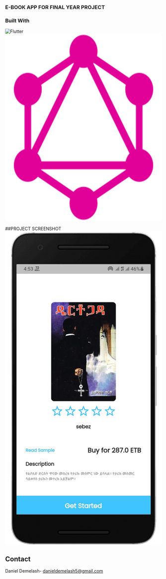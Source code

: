 <br />
<div align="left">
  <h3 align="left">E-BOOK APP FOR FINAL YEAR PROJECT</h3>

### Built With

<img alt="Flutter" src="https://storage.googleapis.com/cms-storage-bucket/c823e53b3a1a7b0d36a9.png" width="400">
<img alt="GraphQL" src="https://raw.githubusercontent.com/github/explore/e65ef46ef3e7bc457c93622f6a89fe8d3fd131d5/topics/graphql/graphql.png" height="600">



<!-- PROJECT SCREENSHOT -->
##PROJECT SCREENSHOT
![image](screenshot/android/Screenshot_1.png)


<!-- CONTACT -->
## Contact

Daniel Demelash-  danieldemelash5@gmail.com
